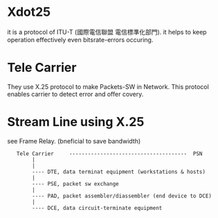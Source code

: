 # Xdot25

it is a protocol of ITU-T (國際電信聯盟 電信標準化部門). it helps to keep operation effectively even bitsrate-errors occuring.

# Tele Carrier

They use X.25 protocol to make Packets-SW in Network. This protocol enables carrier to detect error and offer covery.

# Stream Line using X.25

see Frame Relay. (bneficial to save bandwidth)



       Tele Carrier     --------------------------------------  PSN
            |
            |
            ---- DTE, data terminat equipment (workstations & hosts)
            |
            ---- PSE, packet sw exchange
            |
            ---- PAD, packet assembler/diassembler (end device to DCE)
            |
            ---- DCE, data circuit-terminate equipment
          



